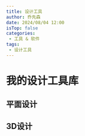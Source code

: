 ```yaml
---
title: 设计工具
author: 乔先森
date: 2024/08/04 12:00
isTop: false
categories:
 - 工具 & 软件
tags:
 - 设计工具
---
```

# 我的设计工具库


## 平面设计


## 3D设计